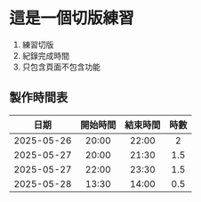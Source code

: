 # 這是一個切版練習
1. 練習切版
2. 紀錄完成時間
3. 只包含頁面不包含功能

## 製作時間表
|日期|開始時間|結束時間|時數|
|:---:|:---:|:---:|:---:|
|2025-05-26|20:00|22:00|2|
|2025-05-27|20:00|21:30|1.5|
|2025-05-27|22:00|23:30|1.5|
|2025-05-28|13:30|14:00|0.5|